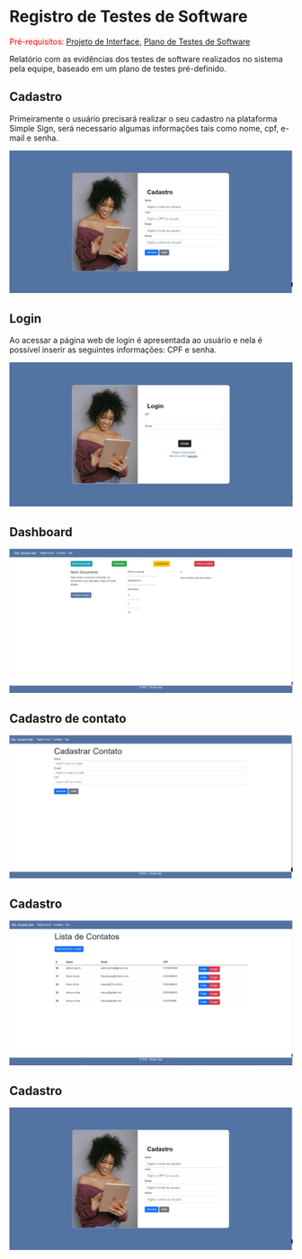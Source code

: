 # Registro de Testes de Software

<span style="color:red">Pré-requisitos: <a href="3-Projeto de Interface.md"> Projeto de Interface</a></span>, <a href="8-Plano de Testes de Software.md"> Plano de Testes de Software</a>

Relatório com as evidências dos testes de software realizados no sistema pela equipe, baseado em um plano de testes pré-definido.

## Cadastro

Primeiramente o usuário precisará realizar o seu cadastro na plataforma Simple Sign, será necessario algumas informações tais como nome, cpf, e-mail e senha.

![cadastro](img/cadastro.jpeg)

## Login

Ao acessar a página web de login é apresentada ao usuário e nela é possível inserir as seguintes informações: CPF e senha.

![login](img/login.jpeg)

## Dashboard



![dashboard](img/paginaDoc.jpeg)


## Cadastro de contato



![cadastro](img/cadastrarContato.jpeg)

## Cadastro



![Lista de Contatos](img/listaContatos.jpeg)


## Cadastro



![cadastro](img/cadastro.jpeg)


